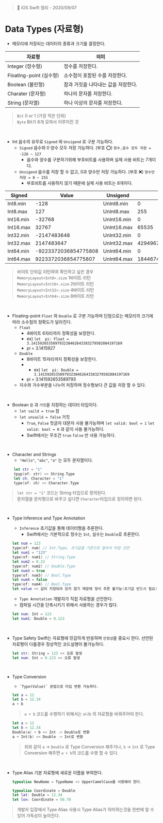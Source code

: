 
> 📝 iOS Swift 정리 - 2020/09/07

# Data Types (자료형)
 - 메모리에 저장되는 데이터의 종류과 크기를 결정한다.

| 자료형 | 의미 |
|--|--|
| Integer (정수형) | 정수를 저장한다.|
| Floating-point (실수형)| 소수점이 포함된 수를 저장한다.|
| Boolean (불린형) | 참과 거짓을 나타내는 값을 저장한다.|
| Charater (문자형) | 하나의 문자를 저장한다.|
| String (문자열) | 하나 이상의 문자를 저장한다.|

> `Bit` 0 or 1 (가장 작은 단위) <br>
> `Byte` Bit가 8개 모여서 이루어진 것
<br>

 - Int 
 음수의 유무로 `Signed` 와 `Unsigend` 로 구분 가능하다.
    + `Signed` 음수와 0 양수 모두 저장 가능하다. (부호 ⭕️) `양수,음수 모두 저장 = -128 ~ 127`
        - 음수와 양수를 구분하기위해 부호비트를 사용하며 실제 사용 비트는 7개이다.
    + `Unsigend` 음수를 저장 할 수 없고, 0과 양수만 저장 가능하다. (부호 ❌) `양수만 저장 = 0 ~ 255`
        - 부호비트를 사용하지 않기 때문에 실제 사용 비트는 8개이다.
        
|Signed|Value|Unsigend|Value|
|--|--| --| --|
| Int8.min | -128| UnInt8.min| 0|
| Int8.max | 127| UnInt8.max| 255|
| Int16.min |  -32768|UnInt16.min | 0|
| Int16.max |  32767| UnInt16.max| 65535|
| Int32.min |  -2147483648| UnInt32.min| 0|
| Int32.max |  2147483647| UnInt32.max| 4294967295|
| Int64.min |  -9223372036854775808| UnInt64.min| 0|
| Int64.max |  9223372036854775807| UnInt64.max| 18446744073709551615|

> 바이트 단위값 리턴하여 확인하고 싶은 경우<br>
> `MemoryLayout<Int8>.size` 1바이트 리턴<br>
> `MemoryLayout<Int16>.size` 2바이트 리턴<br>
> `MemoryLayout<Int32>.size` 4바이트 리턴<br>
> `MemoryLayout<Int64>.size` 8바이트 리턴
<br>

- Floating-point
`Float` 와 `Double` 로 구분 가능하며 단점으로는 메모리의 크기에 따라 소수점의 정확도가 달라진다. 
    + `Float` 
        - 4바이트 6자리까지 정확성을 보장한다.
        - ex) `let  pi: Float = 3.141592653589793238462643383279502884197169`
        - pi = 3.1415927
    + `Double`
        - 8바이트 15자리까지 정확성을 보장한다.
        - - ex) `let  pi: Double = 3.141592653589793238462643383279502884197169`
        - pi = 3.141592653589793
    + 지수와 가수부분을 나누어 저장하며 정수형보다 큰 값을 저장 할 수 있다.
<Br>

- Boolean
 `참` 과 `거짓`을 지정하는 데이터 타입이다. 
     + `let vaild = true` 참
     + `let unvaild = false` 거짓 
         - `True`, `False` 첫글자 대문자 사용 불가능하며 `let valid: bool = 1` `let valid: bool = 0` 과 같이 사용 불가능하다. 
         - Swift에서는 무조건 `true` `false` 만 사용 가능하다.
<br>

- Character and Strings
    + `"Hello"`, `"abc"`, `"a"` 는 모두 문자열이다. 
```swift
    let str = "1"
    tpyp(of: str) << String.Type 
    let ch: Character = "1"
    type(of: ch) << Character.Type
```
> `let str = "1"` 코드는 String 타입으로 정의된다.<br>
> 문자열을 문자형으로 바꾸고 싶다면 `Character`타입으로 정의하면 된다.
<br>

- Type Inference and Type Annotation
    + `Inference` 초기값을 통해 데이터형을 추론한다.
        - Swift에서는 기본적으로 정수는 `Int`, 실수는 `Double`로 추론한다.
    ```swift
    let num = 123
    type(of: num) // Int.Type, 초기값을 기준으로 알아서 타입 선언
    let num1 = "123"
    type(of: num1) // String.Type
    let num2 = 0.23
    type(of: num2) // Double.Type
    let num3 = true
    type(of: num3) // Bool.Type
    let num4 = false
    type(of: num4) // Bool.Type
    let value << 값이 지정되어 있지 않기 때문에 형식 추론 불가능(초기값 반드시 필요)
    ```
    + `Type Annotation` 개발자가 직접 자료형을 선언한다.
    + 컴파일 시간을 단축시키기 위해서 사용하는 경우가 많다.
    ```swift
    let num: Int = 123
    let num1: Double = 0.123
    ```
    <br>

-  Type Safety
Swift는 자료형에 민감하게 반응하며 `안정성`을 중요시 한다. 선언된 자료형이 다를경우 정상적인 코드실행이 불가능하다.
    ```swift
    let str: String = 123 << 오류 발생
    let num: Int = 0.123 << 오류 발생
    ```
<br>

- Type Conversion
    +     `Type(Value)` 문법으로 타입 변환 가능하다.
    ```swift
    let a = 12
    let b = 12.34
    a + b 
    ```
    > `a + b` 코드를 수행하기 위해서는 `a`나`b` 의 자료형을 바꿔주어야 한다.<br>
    ```swift
    let a = 12
    let b = 12.34
    Double(a) + b << Int -> Double로 변환 
    a + Int(b) << Double -> Int로 변환
    ```
    > 위와 같이 `a` -> `Double` 로 Type Conversion 해주거나, `b` -> `Int` 로 Type Conversion 해주면 `a + b`의 코드를 수행 할 수 있다. 
<br>

 - Type Alias
    기본 자료형에 새로운 이름을 부여한다.
    ```swift
    typealias NewName = TypeName << UpperCamelCase를 사용해야 한다.
    ```
    ```swift
    typealias Coordinate = Double
    let lat: Double = 12.34
    let lon: Coordinate = 56.78
    ```
> 개발자 입장에서 Type Alias 사용시 Type Alias가 의미하는것을 한번에 알 수 있어 가독성이 높아진다.
